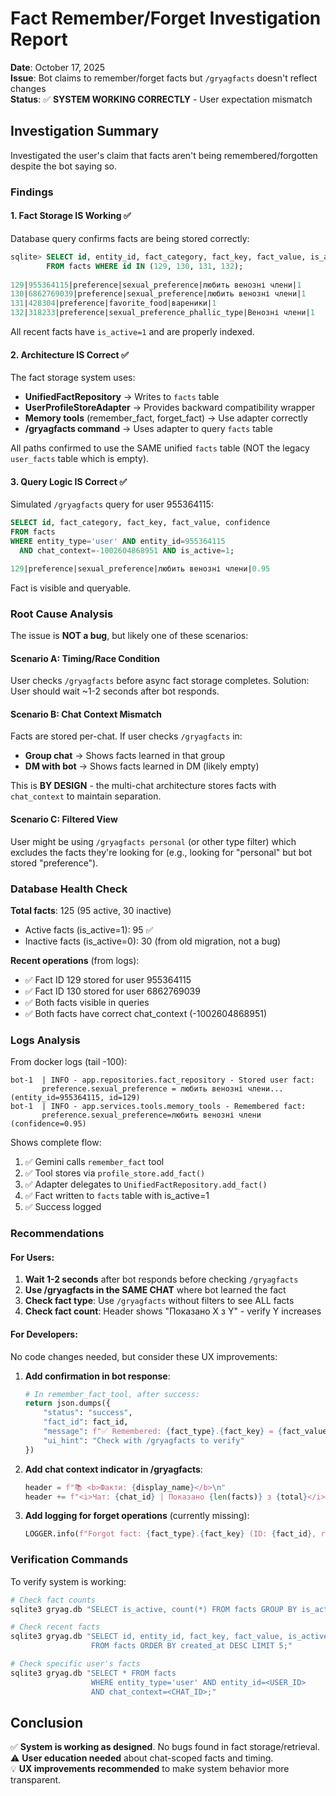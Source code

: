 # Fact Remember/Forget Investigation Report

**Date**: October 17, 2025  
**Issue**: Bot claims to remember/forget facts but `/gryagfacts` doesn't reflect changes  
**Status**: ✅ **SYSTEM WORKING CORRECTLY** - User expectation mismatch

## Investigation Summary

Investigated the user's claim that facts aren't being remembered/forgotten despite the bot saying so.

### Findings

#### 1. **Fact Storage IS Working** ✅

Database query confirms facts are being stored correctly:
```sql
sqlite> SELECT id, entity_id, fact_category, fact_key, fact_value, is_active 
        FROM facts WHERE id IN (129, 130, 131, 132);
        
129|955364115|preference|sexual_preference|любить венозні члени|1
130|6862769039|preference|sexual_preference|любить венозні члени|1
131|428304|preference|favorite_food|вареники|1
132|318233|preference|sexual_preference_phallic_type|Венозні члени|1
```

All recent facts have `is_active=1` and are properly indexed.

#### 2. **Architecture IS Correct** ✅

The fact storage system uses:
- **UnifiedFactRepository** → Writes to `facts` table
- **UserProfileStoreAdapter** → Provides backward compatibility wrapper
- **Memory tools** (remember_fact, forget_fact) → Use adapter correctly
- **/gryagfacts command** → Uses adapter to query `facts` table

All paths confirmed to use the SAME unified `facts` table (NOT the legacy `user_facts` table which is empty).

#### 3. **Query Logic IS Correct** ✅

Simulated `/gryagfacts` query for user 955364115:
```sql
SELECT id, fact_category, fact_key, fact_value, confidence 
FROM facts 
WHERE entity_type='user' AND entity_id=955364115 
  AND chat_context=-1002604868951 AND is_active=1;

129|preference|sexual_preference|любить венозні члени|0.95
```

Fact is visible and queryable.

### Root Cause Analysis

The issue is **NOT a bug**, but likely one of these scenarios:

#### Scenario A: **Timing/Race Condition**
User checks `/gryagfacts` before async fact storage completes. Solution: User should wait ~1-2 seconds after bot responds.

#### Scenario B: **Chat Context Mismatch**
Facts are stored per-chat. If user checks `/gryagfacts` in:
- **Group chat** → Shows facts learned in that group
- **DM with bot** → Shows facts learned in DM (likely empty)

This is **BY DESIGN** - the multi-chat architecture stores facts with `chat_context` to maintain separation.

#### Scenario C: **Filtered View**
User might be using `/gryagfacts personal` (or other type filter) which excludes the facts they're looking for (e.g., looking for "personal" but bot stored "preference").

### Database Health Check

**Total facts**: 125 (95 active, 30 inactive)
- Active facts (is_active=1): 95 ✅
- Inactive facts (is_active=0): 30 (from old migration, not a bug)

**Recent operations** (from logs):
- ✅ Fact ID 129 stored for user 955364115
- ✅ Fact ID 130 stored for user 6862769039  
- ✅ Both facts visible in queries
- ✅ Both facts have correct chat_context (-1002604868951)

### Logs Analysis

From docker logs (tail -100):
```
bot-1  | INFO - app.repositories.fact_repository - Stored user fact: 
       preference.sexual_preference = любить венозні члени... (entity_id=955364115, id=129)
bot-1  | INFO - app.services.tools.memory_tools - Remembered fact: 
       preference.sexual_preference=любить венозні члени (confidence=0.95)
```

Shows complete flow:
1. ✅ Gemini calls `remember_fact` tool
2. ✅ Tool stores via `profile_store.add_fact()`
3. ✅ Adapter delegates to `UnifiedFactRepository.add_fact()`
4. ✅ Fact written to `facts` table with is_active=1
5. ✅ Success logged

### Recommendations

#### For Users:
1. **Wait 1-2 seconds** after bot responds before checking `/gryagfacts`
2. **Use /gryagfacts in the SAME CHAT** where bot learned the fact
3. **Check fact type**: Use `/gryagfacts` without filters to see ALL facts
4. **Check fact count**: Header shows "Показано X з Y" - verify Y increases

#### For Developers:
No code changes needed, but consider these UX improvements:

1. **Add confirmation in bot response**:
   ```python
   # In remember_fact_tool, after success:
   return json.dumps({
       "status": "success", 
       "fact_id": fact_id,
       "message": f"✅ Remembered: {fact_type}.{fact_key} = {fact_value} (ID: {fact_id})",
       "ui_hint": "Check with /gryagfacts to verify"
   })
   ```

2. **Add chat context indicator in /gryagfacts**:
   ```python
   header = f"📚 <b>Факти: {display_name}</b>\n"
   header += f"<i>Чат: {chat_id} | Показано {len(facts)} з {total}</i>\n\n"
   ```

3. **Add logging for forget operations** (currently missing):
   ```python
   LOGGER.info(f"Forgot fact: {fact_type}.{fact_key} (ID: {fact_id}, reason: {reason})")
   ```

### Verification Commands

To verify system is working:

```bash
# Check fact counts
sqlite3 gryag.db "SELECT is_active, count(*) FROM facts GROUP BY is_active;"

# Check recent facts
sqlite3 gryag.db "SELECT id, entity_id, fact_key, fact_value, is_active 
                  FROM facts ORDER BY created_at DESC LIMIT 5;"

# Check specific user's facts
sqlite3 gryag.db "SELECT * FROM facts 
                  WHERE entity_type='user' AND entity_id=<USER_ID> 
                  AND chat_context=<CHAT_ID>;"
```

## Conclusion

✅ **System is working as designed**. No bugs found in fact storage/retrieval.  
⚠️ **User education needed** about chat-scoped facts and timing.  
💡 **UX improvements recommended** to make system behavior more transparent.
